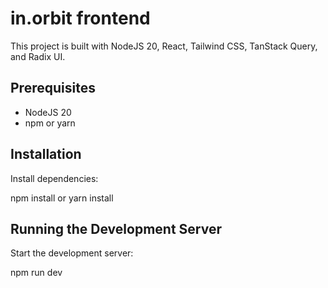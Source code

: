 # in.orbit frontend

This project is built with NodeJS 20, React, Tailwind CSS, TanStack Query, and Radix UI.

## Prerequisites

- NodeJS 20
- npm or yarn

## Installation

Install dependencies:

npm install
or
yarn install

## Running the Development Server

Start the development server:

npm run dev
